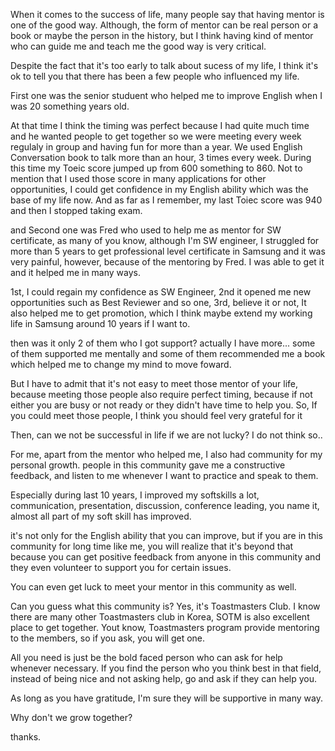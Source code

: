 
When it comes to the success of life, many people say that having mentor is one of the good way. Although, the form of mentor can be real person 
or a book or maybe the person in the history, but I think having kind of mentor who can guide me and teach me the good way is very critical.

Despite the fact that it's too early to talk about sucess of my life, I think it's ok to tell you that there has been a few people who influenced my life.

First one was the senior studuent who helped me to improve English when I was 20 something years old. 

At that time I think the timing was perfect because I had quite much time and he wanted people to get together so we were meeting every week regulaly 
in group and having fun for more than a year. We used English Conversation book to talk more than an hour, 3 times every week. 
During this time my Toeic score jumped up from 600 something to 860. Not to mention that I used those score in many applications for other opportunities, 
I could get confidence in my English ability which was the base of my life now. And as far as I remember, my last Toiec score was 940 and then I stopped
taking exam. 

and Second one was Fred who used to help me as mentor for SW certificate, as many of you know, although I'm SW engineer, I struggled for more than 5 years
to get professional level certificate in Samsung and it was very painful, however, because of the mentoring by Fred. I was able to get it and it helped me
in many ways.

1st, I could regain my confidence as SW Engineer, 2nd it opened me new opportunities such as Best Reviewer and so one, 3rd, believe it or not, It also
helped me to get promotion, which I think maybe extend my working life in Samsung around 10 years if I want to.

then was it only 2 of them who I got support? actually I have more... some of them supported me mentally and some of them recommended me a book which helped me to 
change my mind to move foward. 

But I have to admit that it's not easy to meet those mentor of your life, because meeting those people also require perfect timing, because if not
either you are busy or not ready or they didn't have time to help you. So, If you could meet those people, I think you should feel very grateful for it

Then, can we not be successful in life if we are not lucky? I do not think so..

For me, apart from the mentor who helped me, I also had community for my personal growth. people in this community gave me a constructive feedback, and listen to me
whenever I want to practice and speak to them.

Especially during last 10 years, I improved my softskills a lot, communication, presentation, discussion, conference leading, you name it, almost all part of my soft
skill has improved.

it's not only for the English ability that you can improve, but if you are in this community for long time like me, you will realize that it's beyond that 
because you can get positive feedback from anyone in this community and they even volunteer to support you for certain issues.

You can even get luck to meet your mentor in this community as well.

Can you guess what this community is? Yes, it's Toastmasters Club. I know there are many other Toastmasters club in Korea, SOTM is also excellent 
place to get together. Yout know, Toastmasters program provide mentoring to the members, so if you ask, you will get one.

All you need is just be the bold faced person who can ask for help whenever necessary. If you find the person who you think best in that field, instead of being 
nice and not asking help, go and ask if they can help you. 

As long as you have gratitude, I'm sure they will be supportive in many way.

Why don't we grow together?

thanks.

